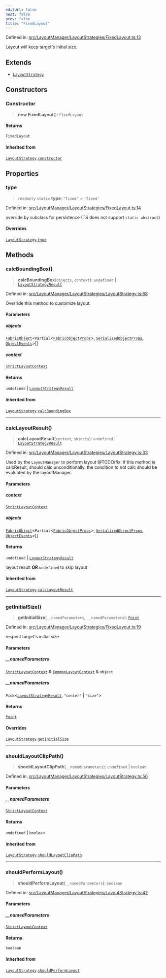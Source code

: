 ```yaml
---
editUrl: false
next: false
prev: false
title: "FixedLayout"
---
```


Defined in: [src/LayoutManager/LayoutStrategies/FixedLayout.ts:13](https://github.com/fabricjs/fabric.js/blob/b4f67b1cfd353d0e2763b168e07bce6b67895452/src/LayoutManager/LayoutStrategies/FixedLayout.ts#L13)

Layout will keep target's initial size.

## Extends

- [`LayoutStrategy`](/api/classes/layoutstrategy/)

## Constructors

### Constructor

> **new FixedLayout**(): `FixedLayout`

#### Returns

`FixedLayout`

#### Inherited from

[`LayoutStrategy`](/api/classes/layoutstrategy/).[`constructor`](/api/classes/layoutstrategy/#constructor)

## Properties

### type

> `readonly` `static` **type**: `"fixed"` = `'fixed'`

Defined in: [src/LayoutManager/LayoutStrategies/FixedLayout.ts:14](https://github.com/fabricjs/fabric.js/blob/b4f67b1cfd353d0e2763b168e07bce6b67895452/src/LayoutManager/LayoutStrategies/FixedLayout.ts#L14)

override by subclass for persistence (TS does not support `static abstract`)

#### Overrides

[`LayoutStrategy`](/api/classes/layoutstrategy/).[`type`](/api/classes/layoutstrategy/#type)

## Methods

### calcBoundingBox()

> **calcBoundingBox**(`objects`, `context`): `undefined` \| [`LayoutStrategyResult`](/api/type-aliases/layoutstrategyresult/)

Defined in: [src/LayoutManager/LayoutStrategies/LayoutStrategy.ts:68](https://github.com/fabricjs/fabric.js/blob/b4f67b1cfd353d0e2763b168e07bce6b67895452/src/LayoutManager/LayoutStrategies/LayoutStrategy.ts#L68)

Override this method to customize layout.

#### Parameters

##### objects

[`FabricObject`](/api/classes/fabricobject/)\<`Partial`\<[`FabricObjectProps`](/api/interfaces/fabricobjectprops/)\>, [`SerializedObjectProps`](/api/interfaces/serializedobjectprops/), [`ObjectEvents`](/api/interfaces/objectevents/)\>[]

##### context

[`StrictLayoutContext`](/api/type-aliases/strictlayoutcontext/)

#### Returns

`undefined` \| [`LayoutStrategyResult`](/api/type-aliases/layoutstrategyresult/)

#### Inherited from

[`LayoutStrategy`](/api/classes/layoutstrategy/).[`calcBoundingBox`](/api/classes/layoutstrategy/#calcboundingbox)

***

### calcLayoutResult()

> **calcLayoutResult**(`context`, `objects`): `undefined` \| [`LayoutStrategyResult`](/api/type-aliases/layoutstrategyresult/)

Defined in: [src/LayoutManager/LayoutStrategies/LayoutStrategy.ts:33](https://github.com/fabricjs/fabric.js/blob/b4f67b1cfd353d0e2763b168e07bce6b67895452/src/LayoutManager/LayoutStrategies/LayoutStrategy.ts#L33)

Used by the `LayoutManager` to perform layout
@TODO/fix: if this method is calcResult, should calc unconditionally.
the condition to not calc should be evaluated by the layoutManager.

#### Parameters

##### context

[`StrictLayoutContext`](/api/type-aliases/strictlayoutcontext/)

##### objects

[`FabricObject`](/api/classes/fabricobject/)\<`Partial`\<[`FabricObjectProps`](/api/interfaces/fabricobjectprops/)\>, [`SerializedObjectProps`](/api/interfaces/serializedobjectprops/), [`ObjectEvents`](/api/interfaces/objectevents/)\>[]

#### Returns

`undefined` \| [`LayoutStrategyResult`](/api/type-aliases/layoutstrategyresult/)

layout result **OR** `undefined` to skip layout

#### Inherited from

[`LayoutStrategy`](/api/classes/layoutstrategy/).[`calcLayoutResult`](/api/classes/layoutstrategy/#calclayoutresult)

***

### getInitialSize()

> **getInitialSize**(`__namedParameters`, `__namedParameters`): [`Point`](/api/classes/point/)

Defined in: [src/LayoutManager/LayoutStrategies/FixedLayout.ts:19](https://github.com/fabricjs/fabric.js/blob/b4f67b1cfd353d0e2763b168e07bce6b67895452/src/LayoutManager/LayoutStrategies/FixedLayout.ts#L19)

respect target's initial size

#### Parameters

##### \_\_namedParameters

[`StrictLayoutContext`](/api/type-aliases/strictlayoutcontext/) & [`CommonLayoutContext`](/api/type-aliases/commonlayoutcontext/) & `object`

##### \_\_namedParameters

`Pick`\<[`LayoutStrategyResult`](/api/type-aliases/layoutstrategyresult/), `"center"` \| `"size"`\>

#### Returns

[`Point`](/api/classes/point/)

#### Overrides

[`LayoutStrategy`](/api/classes/layoutstrategy/).[`getInitialSize`](/api/classes/layoutstrategy/#getinitialsize)

***

### shouldLayoutClipPath()

> **shouldLayoutClipPath**(`__namedParameters`): `undefined` \| `boolean`

Defined in: [src/LayoutManager/LayoutStrategies/LayoutStrategy.ts:50](https://github.com/fabricjs/fabric.js/blob/b4f67b1cfd353d0e2763b168e07bce6b67895452/src/LayoutManager/LayoutStrategies/LayoutStrategy.ts#L50)

#### Parameters

##### \_\_namedParameters

[`StrictLayoutContext`](/api/type-aliases/strictlayoutcontext/)

#### Returns

`undefined` \| `boolean`

#### Inherited from

[`LayoutStrategy`](/api/classes/layoutstrategy/).[`shouldLayoutClipPath`](/api/classes/layoutstrategy/#shouldlayoutclippath)

***

### shouldPerformLayout()

> **shouldPerformLayout**(`__namedParameters`): `boolean`

Defined in: [src/LayoutManager/LayoutStrategies/LayoutStrategy.ts:42](https://github.com/fabricjs/fabric.js/blob/b4f67b1cfd353d0e2763b168e07bce6b67895452/src/LayoutManager/LayoutStrategies/LayoutStrategy.ts#L42)

#### Parameters

##### \_\_namedParameters

[`StrictLayoutContext`](/api/type-aliases/strictlayoutcontext/)

#### Returns

`boolean`

#### Inherited from

[`LayoutStrategy`](/api/classes/layoutstrategy/).[`shouldPerformLayout`](/api/classes/layoutstrategy/#shouldperformlayout)
